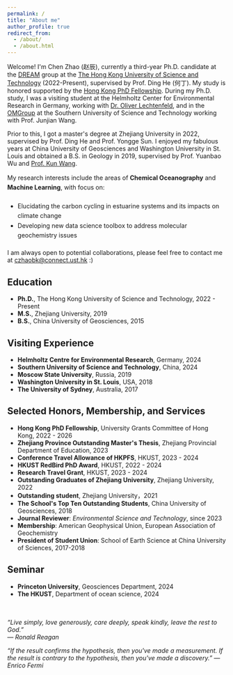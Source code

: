 ```yaml
---
permalink: /
title: "About me"
author_profile: true
redirect_from: 
  - /about/
  - /about.html
---
```


Welcome! I'm Chen Zhao (赵辰), currently a third-year Ph.D. candidate at the [DREAM]([https://hkustdinghe.github.io]) group at the [The Hong Kong University of Science and Technology]([hkust.edu.hk]) (2022-Present), supervised by Prof. Ding He (何丁). My study is honored supported by the [Hong Kong PhD Fellowship](https://cerg1.ugc.edu.hk/hkpfs/index.html). During my Ph.D. study, I was a visiting student at the Helmholtz Center for Environmental Research in Germany, working with [Dr. Oliver Lechtenfeld](https://www.ufz.de/index.php?en=43841), and in the [OMGroup](https://faculty.sustech.edu.cn/?tagid=wangjj&iscss=1&snapid=1&orderby=date&go=2) at the Southern University of Science and Technology working with Prof. Junjian Wang. 

Prior to this, I got a master's degree at Zhejiang University in 2022, supervised by Prof. Ding He and Prof. Yongge Sun. I enjoyed my fabulous years at China University of Geosciences and Washington University in St. Louis and obtained a B.S. in Geology in 2019, supervised by Prof. Yuanbao Wu and [Prof. Kun Wang](https://eeps.wustl.edu/people/kun-wang).

<p style="margin-bottom: 20px; line-height: 1.6;">
  My research interests include the areas of <strong>Chemical Oceanography</strong> and <strong>Machine Learning</strong>, with focus on:
</p>
<ul style="line-height: 1.6; margin-bottom: 20px;">
  <li>Elucidating the carbon cycling in estuarine systems and its impacts on climate change</li>
  <li>Developing new data science toolbox to address molecular geochemistry issues</li>
</ul>

I am always open to potential collaborations, please feel free to contact me at czhaobk@connect.ust.hk :)

Education
------
- **Ph.D.**, The Hong Kong University of Science and Technology, 2022 - Present
- **M.S.**, Zhejiang University, 2019
- **B.S.**, China University of Geosciences, 2015

Visiting Experience
------
- **Helmholtz Centre for Environmental Research**, Germany, 2024
- **Southern University of Science and Technology**, China, 2024
- **Moscow State University**, Russia, 2019
- **Washington University in St. Louis**, USA, 2018
- **The University of Sydney**, Australia, 2017

Selected Honors, Membership, and Services
------
- **Hong Kong PhD Fellowship**, University Grants Committee of Hong Kong, 2022 - 2026  
- **Zhejiang Province Outstanding Master's Thesis**, Zhejiang Provincial Department of Education, 2023  
- **Conference Travel Allowance of HKPFS**, HKUST, 2023 - 2024  
- **HKUST RedBird PhD Award**, HKUST, 2022 - 2024  
- **Research Travel Grant**, HKUST, 2023 - 2024  
- **Outstanding Graduates of Zhejiang University**, Zhejiang University, 2022
- **Outstanding student**, Zhejiang University，2021
- **The School's Top Ten Outstanding Students**, China University of Geosciences, 2018  
- **Journal Reviewer**: *Environmental Science and Technology*, since 2023
- **Membership**: American Geophysical Union, European Association of Geochemistry
- **President of Student Union**: School of Earth Science at China University of Sciences, 2017-2018

Seminar
------
- **Princeton University**, Geosciences Department, 2024
- **The HKUST**, Department of ocean science, 2024 <br><br><br>



*“Live simply, love generously, care deeply, speak kindly, leave the rest to God.”  
― Ronald Reagan*

*“If the result confirms the hypothesis, then you've made a measurement. If the result is contrary to the hypothesis, then you've made a discovery.”
― Enrico Fermi*




